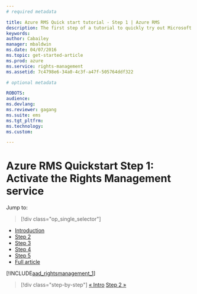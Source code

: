 ```yaml
---
# required metadata

title: Azure RMS Quick start tutorial - Step 1 | Azure RMS
description: The first step of a tutorial to quickly try out Microsoft Azure Rights Management for your organization with just 5 steps that should take you less than 15 minutes.
keywords:
author: Cabailey
manager: mbaldwin
ms.date: 04/07/2016
ms.topic: get-started-article
ms.prod: azure
ms.service: rights-management
ms.assetid: 7c4798e6-34a0-4c3f-a47f-505764ddf322

# optional metadata

ROBOTS: 
audience:
ms.devlang:
ms.reviewer: gagang
ms.suite: ems
ms.tgt_pltfrm:
ms.technology:
ms.custom:

---
```




# Azure RMS Quickstart Step 1: Activate the Rights Management service

Jump to: 
> [!div class="op_single_selector"]
- [Introduction](rms-quickstart-intro.md)
- [Step 2](tutorial-step2.md)
- [Step 3](tutorial-step3.md)
- [Step 4](tutorial-step4.md)
- [Step 5](tutorial-step5.md)
- [Full article](rms-quickstart.md)

[!INCLUDE[aad_rightsmanagement_1](../includes/tutorial-step1-include.md)] 

>[!div class="step-by-step"]
[« Intro](rms-quickstart-intro.md)
[Step 2 »](tutorial-step2.md)